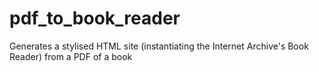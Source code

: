 # pdf_to_book_reader
Generates a stylised HTML site (instantiating the Internet Archive's Book Reader) from a PDF of a book
